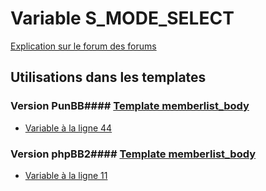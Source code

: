 # Variable S_MODE_SELECT
[Explication sur le forum des forums](http://forum.forumactif.com/t294113-listing-des-variables#S_MODE_SELECT)
## Utilisations dans les templates
### Version PunBB#### [Template memberlist_body](punbb/memberlist_body.md)
* [Variable à la ligne 44](../punbb/memberlist_body.tpl#L44)
### Version phpBB2#### [Template memberlist_body](subsilver/memberlist_body.md)
* [Variable à la ligne 11](../subsilver/memberlist_body.tpl#L11)